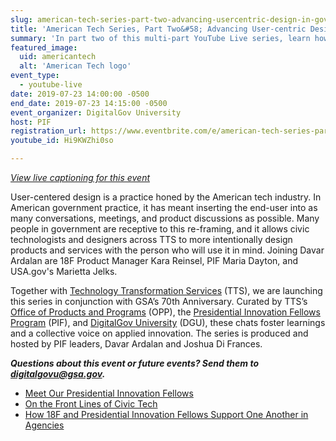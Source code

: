 ```yaml
---
slug: american-tech-series-part-two-advancing-usercentric-design-in-government
title: 'American Tech Series, Part Two&#58; Advancing User-centric Design in Government'
summary: 'In part two of this multi-part YouTube Live series, learn how User-centered design is a practice honed by the American tech industry'
featured_image: 
  uid: americantech
  alt: 'American Tech logo'
event_type: 
  - youtube-live
date: 2019-07-23 14:00:00 -0500
end_date: 2019-07-23 14:15:00 -0500
event_organizer: DigitalGov University
host: PIF
registration_url: https://www.eventbrite.com/e/american-tech-series-part-two-advancing-user-centric-design-in-government-registration-63483436668
youtube_id: Hi9KWZhi0so

---
```

[*View live captioning for this event*](https://www.captionedtext.com/client/event.aspx?EventID=4076484&CustomerID=321)


User-centered design is a practice honed by the American tech industry. In American government practice, it has meant inserting the end-user into as many conversations, meetings, and product discussions as possible. Many people in government are receptive to this re-framing, and it allows civic technologists and designers across TTS to more intentionally design products and services with the person who will use it in mind. Joining Davar Ardalan are 18F Product Manager Kara Reinsel, PIF Maria Dayton, and USA.gov's Marietta Jelks.

Together with [Technology Transformation Services](https://www.gsa.gov/about-us/organization/federal-acquisition-service/technology-transformation-services) (TTS), we are launching this series in conjunction with GSA’s 70th Anniversary. Curated by TTS’s [Office of Products and Programs](https://www.gsa.gov/about-us/organization/federal-acquisition-service/technology-transformation-services/office-of-products-and-programs) (OPP), the [Presidential Innovation Fellows Program](https://www.gsa.gov/about-us/organization/federal-acquisition-service/technology-transformation-services/office-of-presidential-innovation-fellows) (PIF), and [DigitalGov University](https://digital.gov/digitalgov-university/) (DGU), these chats foster learnings and a collective voice on applied innovation. The series is produced and hosted by PIF leaders, Davar Ardalan and Joshua Di Frances. 

_**Questions about this event or future events? Send them to [digitalgovu@gsa.gov](mailto:digitalgovu@gsa.gov).**_

- [Meet Our Presidential Innovation Fellows](https://www.presidentialinnovationfellows.gov/)
- [On the Front Lines of Civic Tech](https://digital.gov/2018/12/19/looking-back-at-pifs-in-2018/)
- [How 18F and Presidential Innovation Fellows Support One Another in Agencies](https://digital.gov/2019/05/07/two-complementary-teams-with-same-goal/)
